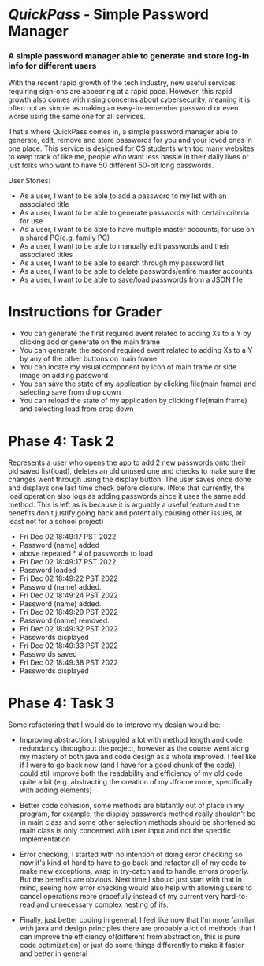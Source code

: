 # *QuickPass* - Simple Password Manager

### A simple password manager able to generate and store log-in info for different users

With the recent rapid growth of the tech industry, new useful services requiring sign-ons are appearing at a rapid pace.
However, this rapid growth also comes with rising concerns about cybersecurity, meaning it is often not as simple as
making an easy-to-remember password or even worse using the same one for all services.<br>

That's where QuickPass comes in, a simple password manager able to generate, edit, remove and store passwords for you
and your loved ones in one place. This service is designed for CS students with too many websites to keep track of like
me, people who want less hassle in their daily lives or just folks who want to have 50 different 50-bit long passwords.

User Stories:

- As a user, I want to be able to add a password to my list with an associated title
- As a user, I want to be able to generate passwords with certain criteria for use
- As a user, I want to be able to have multiple master accounts, for use on a shared PC(e.g. family PC)
- As a user, I want to be able to manually edit passwords and their associated titles
- As a user, I want to be able to search through my password list
- As a user, I want to be able to delete passwords/entire master accounts
- As a user, I want to be able to save/load passwords from a JSON file

# Instructions for Grader

- You can generate the first required event related to adding Xs to a Y by clicking add or generate on the main frame
- You can generate the second required event related to adding Xs to a Y by any of the other buttons on main frame
- You can locate my visual component by icon of main frame or side image on adding password
- You can save the state of my application by clicking file(main frame) and selecting save from drop down
- You can reload the state of my application by clicking file(main frame) and selecting load from drop down

# Phase 4: Task 2

Represents a user who opens the app to add 2 new passwords onto 
their old saved list(load),
deletes an old unused one and
checks to make sure the changes went through using the display button. The user saves once done
and displays one last time check before closure. (Note that
currently, the load operation also logs as adding passwords
since it uses the same add method. This is left as
is because it is arguably a useful feature and the benefits don't
justify going back and potentially causing other issues, at least not for
a school project)


- Fri Dec 02 18:49:17 PST 2022
- Password (name) added 
- above repeated * # of passwords to load
- Fri Dec 02 18:49:17 PST 2022
- Password loaded
- Fri Dec 02 18:49:22 PST 2022
- Password (name) added.
- Fri Dec 02 18:49:24 PST 2022
- Password (name) added.
- Fri Dec 02 18:49:29 PST 2022
- Password (name) removed.
- Fri Dec 02 18:49:32 PST 2022
- Passwords displayed
- Fri Dec 02 18:49:33 PST 2022
- Passwords saved
- Fri Dec 02 18:49:38 PST 2022
- Passwords displayed

# Phase 4: Task 3

Some refactoring that I would do to improve my design would be:

- Improving abstraction, I struggled a lot with method length and code
  redundancy throughout the project, however as the course went along my mastery
  of both java and code design as a whole improved. I feel like if I were to go back now
  (and I have for a good chunk of the code),
  I could still improve both the readability and efficiency of my old code quite a bit
  (e.g. abstracting the creation of my Jframe more, specifically with adding elements)


- Better code cohesion, some methods are blatantly out of place in my program,
  for example, the display passwords method really shouldn't be in main class and some other selection methods should be
  shortened so main class is only concerned with user input and not the specific implementation


- Error checking, I started with no intention of doing error checking so now it's kind of hard
  to have to go back and refactor all of my code to make new exceptions, wrap in try-catch
  and to handle errors properly. But the benefits are obvious. Next time I should just start
  with that in mind, seeing how error checking
  would also help with allowing users to cancel operations more gracefully instead of my current very hard-to-read and
  unnecessary complex nesting of ifs.


- Finally, just better coding in general, I feel like now that I'm more familiar with java and design
  principles there are probably a lot of methods that I can improve the efficiency of(different from
  abstraction, this is pure code optimization) or just do some things differently to
  make it faster and better in general